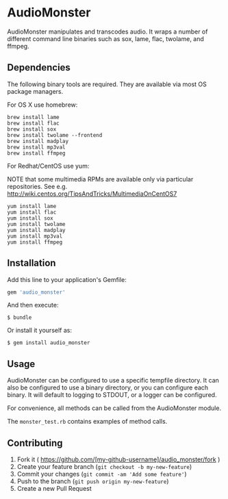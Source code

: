 # AudioMonster

AudioMonster manipulates and transcodes audio.
It wraps a number of different command line binaries such as sox, lame, flac, twolame, and ffmpeg.

## Dependencies

The following binary tools are required. They are available via most OS package managers. 

For OS X use homebrew:

```
brew install lame
brew install flac
brew install sox
brew install twolame --frontend
brew install madplay
brew install mp3val
brew install ffmpeg
```

For Redhat/CentOS use yum:

NOTE that some multimedia RPMs are available only via particular repositories. See e.g.
http://wiki.centos.org/TipsAndTricks/MultimediaOnCentOS7

```
yum install lame
yum install flac
yum install sox 
yum install twolame 
yum install madplay
yum install mp3val
yum install ffmpeg
```

## Installation

Add this line to your application's Gemfile:

```ruby
gem 'audio_monster'
```

And then execute:

    $ bundle

Or install it yourself as:

    $ gem install audio_monster

## Usage

AudioMonster can be configured to use a specific tempfile directory.
It can also be configured to use a binary directory, or you can configure each binary.
It will default to logging to STDOUT, or a logger can be configured.

For convenience, all methods can be called from the AudioMonster module.

The `monster_test.rb` contains examples of method calls.

## Contributing

1. Fork it ( https://github.com/[my-github-username]/audio_monster/fork )
2. Create your feature branch (`git checkout -b my-new-feature`)
3. Commit your changes (`git commit -am 'Add some feature'`)
4. Push to the branch (`git push origin my-new-feature`)
5. Create a new Pull Request
